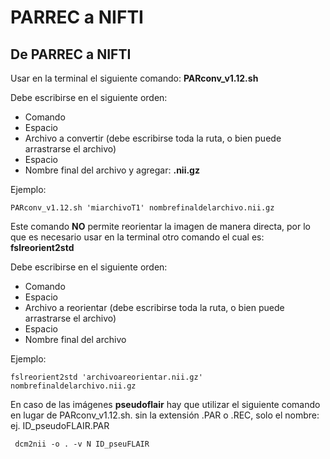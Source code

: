 PARREC a NIFTI
==============

## De PARREC a NIFTI ##

Usar en la terminal el siguiente comando: **PARconv_v1.12.sh**

Debe escribirse en el siguiente orden:

* Comando
* Espacio
* Archivo a convertir (debe escribirse toda la ruta, o bien puede arrastrarse el archivo)
* Espacio
* Nombre final del archivo y agregar: **.nii.gz**

Ejemplo:

```	
PARconv_v1.12.sh 'miarchivoT1' nombrefinaldelarchivo.nii.gz
```

Este comando **NO** permite reorientar la imagen de manera directa, por lo que es necesario usar en la terminal otro comando el cual es: **fslreorient2std**

Debe escribirse en el siguiente orden:

* Comando
* Espacio
* Archivo a reorientar (debe escribirse toda la ruta, o bien puede arrastrarse el archivo)
* Espacio
* Nombre final del archivo

Ejemplo:

```
fslreorient2std 'archivoareorientar.nii.gz' nombrefinaldelarchivo.nii.gz
```

En caso de las imágenes **pseudoflair** hay que utilizar el siguiente comando en lugar de PARconv_v1.12.sh. sin la extensión .PAR o .REC, solo el nombre: ej. ID_pseudoFLAIR.PAR

```{bash}
 dcm2nii -o . -v N ID_pseuFLAIR
```
